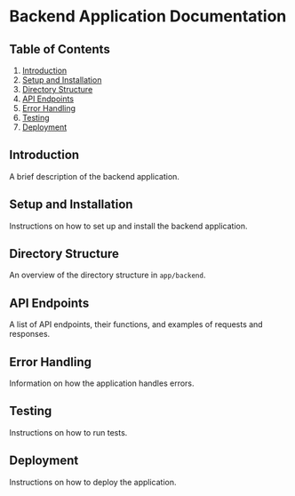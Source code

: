 # Backend Application Documentation

## Table of Contents
1. [Introduction](#introduction)
2. [Setup and Installation](#setup-and-installation)
3. [Directory Structure](#directory-structure)
4. [API Endpoints](#api-endpoints)
5. [Error Handling](#error-handling)
6. [Testing](#testing)
7. [Deployment](#deployment)

## Introduction
A brief description of the backend application.

## Setup and Installation
Instructions on how to set up and install the backend application.

## Directory Structure
An overview of the directory structure in `app/backend`.

## API Endpoints
A list of API endpoints, their functions, and examples of requests and responses.

## Error Handling
Information on how the application handles errors.

## Testing
Instructions on how to run tests.

## Deployment
Instructions on how to deploy the application.
